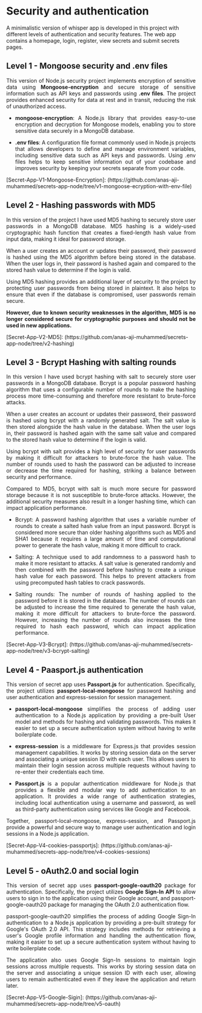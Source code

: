 # Security and authentication
A minimalistic version of whisper app is developed in this project with different levels of authentication and security features. The web app contains a homepage, login, register, view secrets and submit secrets pages.

## Level 1 - Mongoose security and .env files
<div align="justify">

This version of Node.js security project implements encryption of sensitive data using **Mongoose-encryption** and secure storage of sensitive information such as API keys and passwords using **.env files**. The project provides enhanced security for data at rest and in transit, reducing the risk of unauthorized access.
- **mongoose-encryption**: A Node.js library that provides easy-to-use encryption and decryption for Mongoose models, enabling you to store sensitive data securely in a MongoDB database.

- **.env files**: A configuration file format commonly used in Node.js projects that allows developers to define and manage environment variables, including sensitive data such as API keys and passwords. Using .env files helps to keep sensitive information out of your codebase and improves security by keeping your secrets separate from your code.
</div>
[Secret-App-V1-Mongoose-Encryption]: (https://github.com/anas-aji-muhammed/secrets-app-node/tree/v1-mongoose-ecryption-with-env-file)

## Level 2 - Hashing passwords with MD5 
<div align="justify">
In this version of the project I have used MD5 hashing to securely store user passwords in a MongoDB database. MD5 hashing is a widely-used cryptographic hash function that creates a fixed-length hash value from input data, making it ideal for password storage.

When a user creates an account or updates their password, their password is hashed using the MD5 algorithm before being stored in the database. When the user logs in, their password is hashed again and compared to the stored hash value to determine if the login is valid.

Using MD5 hashing provides an additional layer of security to the project by protecting user passwords from being stored in plaintext. It also helps to ensure that even if the database is compromised, user passwords remain secure.

**However, due to known security weaknesses in the algorithm, MD5 is no longer considered secure for cryptographic purposes and should not be used in new applications.**
</div>
[Secret-App-V2-MD5]: (https://github.com/anas-aji-muhammed/secrets-app-node/tree/v2-hashing)

## Level 3 - Bcrypt Hashing with salting rounds
<div align="justify">
In this version I have used bcrypt hashing with salt to securely store user passwords in a MongoDB database. Bcrypt is a popular password hashing algorithm that uses a configurable number of rounds to make the hashing process more time-consuming and therefore more resistant to brute-force attacks.

When a user creates an account or updates their password, their password is hashed using bcrypt with a randomly generated salt. The salt value is then stored alongside the hash value in the database. When the user logs in, their password is hashed again with the same salt value and compared to the stored hash value to determine if the login is valid.

Using bcrypt with salt provides a high level of security for user passwords by making it difficult for attackers to brute-force the hash value. The number of rounds used to hash the password can be adjusted to increase or decrease the time required for hashing, striking a balance between security and performance.

Compared to MD5, bcrypt with salt is much more secure for password storage because it is not susceptible to brute-force attacks. However, the additional security measures also result in a longer hashing time, which can impact application performance.
- Bcrypt: A password hashing algorithm that uses a variable number of rounds to create a salted hash value from an input password. Bcrypt is considered more secure than older hashing algorithms such as MD5 and SHA1 because it requires a large amount of time and computational power to generate the hash value, making it more difficult to crack.

- Salting: A technique used to add randomness to a password hash to make it more resistant to attacks. A salt value is generated randomly and then combined with the password before hashing to create a unique hash value for each password. This helps to prevent attackers from using precomputed hash tables to crack passwords.

- Salting rounds: The number of rounds of hashing applied to the password before it is stored in the database. The number of rounds can be adjusted to increase the time required to generate the hash value, making it more difficult for attackers to brute-force the password. However, increasing the number of rounds also increases the time required to hash each password, which can impact application performance.
</div>
[Secret-App-V3-Bcrypt]: (https://github.com/anas-aji-muhammed/secrets-app-node/tree/v3-bcrypt-salting)

## Level 4 - Paasport.js authentication
<div align="justify">

This version of secret app uses **Passport.js** for authentication. Specifically, the project utilizes **passport-local-mongoose** for password hashing and user authentication and express-session for session management.

- **passport-local-mongoose** simplifies the process of adding user authentication to a Node.js application by providing a pre-built User model and methods for hashing and validating passwords. This makes it easier to set up a secure authentication system without having to write boilerplate code.

- **express-session** is a middleware for Express.js that provides session management capabilities. It works by storing session data on the server and associating a unique session ID with each user. This allows users to maintain their login session across multiple requests without having to re-enter their credentials each time.

- **Passport.js** is a popular authentication middleware for Node.js that provides a flexible and modular way to add authentication to an application. It provides a wide range of authentication strategies, including local authentication using a username and password, as well as third-party authentication using services like Google and Facebook.

Together, passport-local-mongoose, express-session, and Passport.js provide a powerful and secure way to manage user authentication and login sessions in a Node.js application.

</div>
[Secret-App-V4-cookies-passportjs]: (https://github.com/anas-aji-muhammed/secrets-app-node/tree/v4-cookies-sessions)


## Level 5 - oAuth2.0 and social login

<div align="justify">

This version of secret app uses **passport-google-oauth20** package for authentication. Specifically, the project utilizes **Google Sign-In API** to allow users to sign in to the application using their Google account, and passport-google-oauth20 package for managing the OAuth 2.0 authentication flow.

passport-google-oauth20 simplifies the process of adding Google Sign-In authentication to a Node.js application by providing a pre-built strategy for Google's OAuth 2.0 API. This strategy includes methods for retrieving a user's Google profile information and handling the authentication flow, making it easier to set up a secure authentication system without having to write boilerplate code.

The application also uses Google Sign-In sessions to maintain login sessions across multiple requests. This works by storing session data on the server and associating a unique session ID with each user, allowing users to remain authenticated even if they leave the application and return later.

</div>
[Secret-App-V5-Google-Sigin]: (https://github.com/anas-aji-muhammed/secrets-app-node/tree/v5-oauth)


